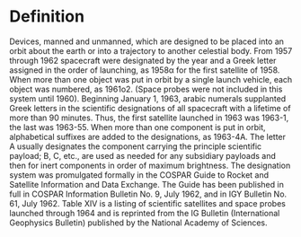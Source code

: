 # Definition

Devices, manned and unmanned, which are designed to be placed into an
orbit about the earth or into a trajectory to another celestial body.
From 1957 through 1962 spacecraft were designated by the year and a
Greek letter assigned in the order of launching, as 1958α for the first
satellite of 1958. When more than one object was put in orbit by a
single launch vehicle, each object was numbered, as 1961o2. (Space
probes were not included in this system until 1960). Beginning January
1, 1963, arabic numerals supplanted Greek letters in the scientific
designations of all spacecraft with a lifetime of more than 90 minutes.
Thus, the first satellite launched in 1963 was 1963-1, the last was
1963-55. When more than one component is put in orbit, alphabetical
suffixes are added to the designations, as 1963-4A. The letter A usually
designates the component carrying the principle scientific payload; B,
C, etc., are used as needed for any subsidiary payloads and then for
inert components in order of maximum brightness. The designation system
was promulgated formally in the COSPAR Guide to Rocket and Satellite
Information and Data Exchange. The Guide has been published in full in
COSPAR Information Bulletin No. 9, July 1962, and in IGY Bulletin No.
61, July 1962. Table XIV is a listing of scientific satellites and space
probes launched through 1964 and is reprinted from the IG Bulletin
(International Geophysics Bulletin) published by the National Academy of
Sciences.
